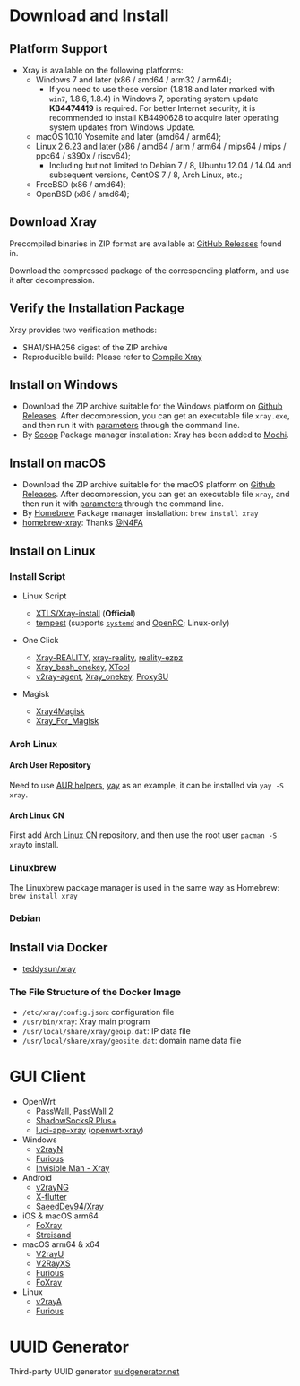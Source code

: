 # Download and Install

## Platform Support

- Xray is available on the following platforms:
  - Windows 7 and later (x86 / amd64 / arm32 / arm64);
    - If you need to use these version (1.8.18 and later marked with `win7`, 1.8.6, 1.8.4) in Windows 7, operating system update **KB4474419** is required. For better Internet security, it is recommended to install KB4490628 to acquire later operating system updates from Windows Update.
  - macOS 10.10 Yosemite and later (amd64 / arm64);
  - Linux 2.6.23 and later (x86 / amd64 / arm / arm64 / mips64 / mips / ppc64 / s390x / riscv64);
    - Including but not limited to Debian 7 / 8, Ubuntu 12.04 / 14.04 and subsequent versions, CentOS 7 / 8, Arch Linux, etc.;
  - FreeBSD (x86 / amd64);
  - OpenBSD (x86 / amd64);

## Download Xray

Precompiled binaries in ZIP format are available at [GitHub Releases](https://github.com/xtls/Xray-core/releases) found in.

Download the compressed package of the corresponding platform, and use it after decompression.

## Verify the Installation Package

Xray provides two verification methods:

- SHA1/SHA256 digest of the ZIP archive
- Reproducible build: Please refer to [Compile Xray](../development/intro/compile.html)

## Install on Windows

- Download the ZIP archive suitable for the Windows platform on [Github Releases](https://github.com/xtls/Xray-core/releases). After decompression, you can get an executable file `xray.exe`, and then run it with [parameters](./command) through the command line.
- By [Scoop](https://scoop.sh/) Package manager installation: Xray has been added to [Mochi](https://github.com/Qv2ray/mochi).

## Install on macOS

- Download the ZIP archive suitable for the macOS platform on [Github Releases](https://github.com/xtls/Xray-core/releases). After decompression, you can get an executable file `xray`, and then run it with [parameters](./command) through the command line.
- By [Homebrew](https://brew.sh/) Package manager installation: `brew install xray`
- [homebrew-xray](https://github.com/N4FA/homebrew-xray): Thanks [@N4FA](https://github.com/N4FA)

## Install on Linux

### Install Script

- Linux Script

  - [XTLS/Xray-install](https://github.com/XTLS/Xray-install) (**Official**)
  - [tempest](https://github.com/team-cloudchaser/tempest) (supports [`systemd`](https://systemd.io) and [OpenRC](https://github.com/OpenRC/openrc); Linux-only)

* One Click

  - [Xray-REALITY](https://github.com/zxcvos/Xray-script), [xray-reality](https://github.com/sajjaddg/xray-reality), [reality-ezpz](https://github.com/aleskxyz/reality-ezpz)
  - [Xray_bash_onekey](https://github.com/hello-yunshu/Xray_bash_onekey), [XTool](https://github.com/LordPenguin666/XTool)
  - [v2ray-agent](https://github.com/mack-a/v2ray-agent), [Xray_onekey](https://github.com/wulabing/Xray_onekey), [ProxySU](https://github.com/proxysu/ProxySU)

* Magisk
  - [Xray4Magisk](https://github.com/Asterisk4Magisk/Xray4Magisk)
  - [Xray_For_Magisk](https://github.com/E7KMbb/Xray_For_Magisk)

### Arch Linux

#### Arch User Repository

Need to use [AUR helpers](https://wiki.archlinux.org/index.php/AUR_helpers), [yay](https://github.com/Jguer/yay) as an example, it can be installed via `yay -S xray`.

#### Arch Linux CN

First add [Arch Linux CN](https://www.archlinuxcn.org/archlinux-cn-repo-and-mirror/) repository, and then use the root user `pacman -S xray`to install.

### Linuxbrew

The Linuxbrew package manager is used in the same way as Homebrew: `brew install xray`

### Debian <Badge text="WIP" type="warning"/>

## Install via Docker

- [teddysun/xray](https://hub.docker.com/r/teddysun/xray)

### The File Structure of the Docker Image

- `/etc/xray/config.json`: configuration file
- `/usr/bin/xray`: Xray main program
- `/usr/local/share/xray/geoip.dat`: IP data file
- `/usr/local/share/xray/geosite.dat`: domain name data file

# GUI Client

- OpenWrt
  - [PassWall](https://github.com/xiaorouji/openwrt-passwall), [PassWall 2](https://github.com/xiaorouji/openwrt-passwall2)
  - [ShadowSocksR Plus+](https://github.com/fw876/helloworld)
  - [luci-app-xray](https://github.com/yichya/luci-app-xray) ([openwrt-xray](https://github.com/yichya/openwrt-xray))
- Windows
  - [v2rayN](https://github.com/2dust/v2rayN)
  - [Furious](https://github.com/LorenEteval/Furious)
  - [Invisible Man - Xray](https://github.com/InvisibleManVPN/InvisibleMan-XRayClient)
- Android
  - [v2rayNG](https://github.com/2dust/v2rayNG)
  - [X-flutter](https://github.com/XTLS/X-flutter)
  - [SaeedDev94/Xray](https://github.com/SaeedDev94/Xray)
- iOS & macOS arm64
  - [FoXray](https://apps.apple.com/app/foxray/id6448898396)
  - [Streisand](https://apps.apple.com/app/streisand/id6450534064)
- macOS arm64 & x64
  - [V2rayU](https://github.com/yanue/V2rayU)
  - [V2RayXS](https://github.com/tzmax/V2RayXS)
  - [Furious](https://github.com/LorenEteval/Furious)
  - [FoXray](https://apps.apple.com/app/foxray/id6448898396)
- Linux
  - [v2rayA](https://github.com/v2rayA/v2rayA)
  - [Furious](https://github.com/LorenEteval/Furious)

# UUID Generator

Third-party UUID generator [uuidgenerator.net](https://www.uuidgenerator.net)
